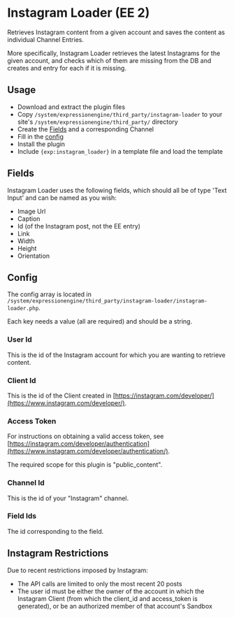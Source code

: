 # Instagram Loader (EE 2)

Retrieves Instagram content from a given account and saves the content as individual Channel Entries.

More specifically, Instagram Loader retrieves the latest Instagrams for the given account, and checks which of them are missing from the DB and creates and entry for each if it is missing.

## Usage

* Download and extract the plugin files
* Copy `/system/expressionengine/third_party/instagram-loader` to your site's `/system/expressionengine/third_party/` directory
* Create the [Fields](#fields) and a corresponding Channel
* Fill in the [config](#config)
* Install the plugin
* Include `{exp:instagram_loader}` in a template file and load the template

## <a name="fields"></a>Fields

Instagram Loader uses the following fields, which should all be of type 'Text Input' and can be named as you wish:

* Image Url
* Caption
* Id (of the Instagram post, not the EE entry)
* Link
* Width
* Height
* Orientation

## <a name="config"></a>Config

The config array is located in `/system/expressionengine/third_party/instagram-loader/instagram-loader.php`.

Each key needs a value (all are required) and should be a string.

### User Id

This is the id of the Instagram account for which you are wanting to retrieve content.

### Client Id

This is the id of the Client created in [https://instagram.com/developer/](https://www.instagram.com/developer/).

### Access Token

For instructions on obtaining a valid access token, see [https://instagram.com/developer/authentication](https://www.instagram.com/developer/authentication/).

The required scope for this plugin is "public_content".

### Channel Id

This is the id of your "Instagram" channel.

### Field Ids

The id corresponding to the field.

## Instagram Restrictions

Due to recent restrictions imposed by Instagram:

* The API calls are limited to only the most recent 20 posts
* The user id must be either the owner of the account in which the Instagram Client (from which the client_id and access_token is generated), or be an authorized member of that account's Sandbox